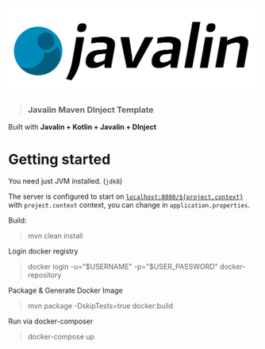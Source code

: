 # ![Javalin Maven DInject Template](docs/javalin-logo.png)
> ### Javalin Maven DInject Template

Built with **Javalin + Kotlin + Javalin + DInject**

# Getting started

You need just JVM installed. (`jdk8`)

The server is configured to start on [`localhost:8080/${project.context}`](http://localhost:8080/change-me-to-context) 
with `project.context` context, you can change in `application.properties`.

Build:
> mvn clean install

Login docker registry
> docker login -u="$USERNAME" -p="$USER_PASSWORD" docker-repository

Package & Generate Docker Image
> mvn package -DskipTests=true docker:build

Run via docker-composer
> docker-compose up

